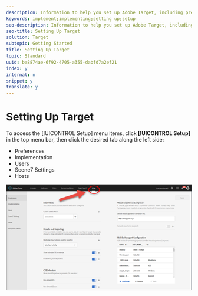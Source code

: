 ```yaml
---
description: Information to help you set up Adobe Target, including preferences, implementation, user management, Scene7 settings, and host management.
keywords: implement;implementing;setting up;setup
seo-description: Information to help you set up Adobe Target, including preferences, implementation, user management, Scene7 settings, and host management.
seo-title: Setting Up Target
solution: Target
subtopic: Getting Started
title: Setting Up Target
topic: Standard
uuid: ba8874ae-6f92-4705-a355-dabfd7a2ef21
index: y
internal: n
snippet: y
translate: y
---
```


# Setting Up Target

To access the [!UICONTROL  Setup] menu items, click **[!UICONTROL  Setup]** in the top menu bar, then click the desired tab along the left side: 


* Preferences
* Implementation
* Users
* Scene7 Settings
* Hosts


![](assets/setup_menu.png) 
